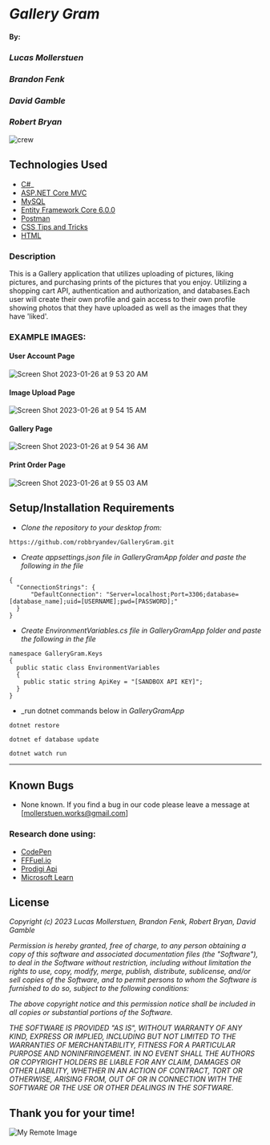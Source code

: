 # _Gallery Gram_

#### By: 

### _**Lucas Mollerstuen**_
### _**Brandon Fenk**_
### _**David Gamble**_
### _**Robert Bryan**_

![crew](https://user-images.githubusercontent.com/115112679/214910042-56c07865-d99b-4366-9658-b157b0e9304e.jpeg)

## Technologies Used

* [C#](https://docs.microsoft.com/en-us/dotnet/csharp/)_
* [ASP.NET Core MVC](https://docs.microsoft.com/en-us/aspnet/core/mvc/overview?view=aspnetcore-3.1)
* [MySQL](https://dev.mysql.com/)
* [Entity Framework Core 6.0.0](https://docs.microsoft.com/en-us/ef/core/)
* [Postman](postman.com)
* [CSS Tips and Tricks](https://css-tricks.com/)
* [HTML](https://html.com/)


### Description
This is a Gallery application that utilizes uploading of pictures, liking pictures, and purchasing prints of the pictures that you enjoy. Utilizing a shopping cart API, authentication and authorization, and databases.Each user will create their own profile and gain access to their own profile showing photos that they have uploaded as well as the images that they have 'liked'.

### EXAMPLE IMAGES:

#### User Account Page
![Screen Shot 2023-01-26 at 9 53 20 AM](https://user-images.githubusercontent.com/115112679/214912415-f52ec00d-0fdb-4f15-b4b1-ea1e76474ef5.png)

#### Image Upload Page
![Screen Shot 2023-01-26 at 9 54 15 AM](https://user-images.githubusercontent.com/115112679/214912716-f6e5b836-0238-4fb2-b6be-616c14b0d8eb.png)

#### Gallery Page
![Screen Shot 2023-01-26 at 9 54 36 AM](https://user-images.githubusercontent.com/115112679/214912833-dba136a6-d765-4446-bed9-470675105f96.png)

#### Print Order Page
![Screen Shot 2023-01-26 at 9 55 03 AM](https://user-images.githubusercontent.com/115112679/214913007-cfa82c8f-93bc-4220-8fc6-dc6b05157eb0.png)

## Setup/Installation Requirements
* _Clone the repository to your desktop from:_
``` 
https://github.com/robbryandev/GalleryGram.git
```
* _Create appsettings.json file in GalleryGramApp folder and paste the following in the file_
```
{
  "ConnectionStrings": {
      "DefaultConnection": "Server=localhost;Port=3306;database=[database_name];uid=[USERNAME];pwd=[PASSWORD];"
  }
}
```
* _Create EnvironmentVariables.cs file in GalleryGramApp folder and paste the following in the file_
```
namespace GalleryGram.Keys
{
  public static class EnvironmentVariables
  {
    public static string ApiKey = "[SANDBOX API KEY]";
  }
}
```
* _run dotnet commands below in _GalleryGramApp_
```
dotnet restore
```
```
dotnet ef database update
```
```
dotnet watch run
```
------------------------------

## Known Bugs
* None known. If you find a bug in our code please leave a message at [mollerstuen.works@gmail.com]

### Research done using:
* [CodePen](https://codepen.io/)
* [FFFuel.io](https://fffuel.co/ffflux/)
* [Prodigi Api](https://www.prodigi.com/)
* [Microsoft Learn](https://learn.microsoft.com/en-us/)

## License

_Copyright (c) 2023 Lucas Mollerstuen, Brandon Fenk, Robert Bryan, David Gamble_

_Permission is hereby granted, free of charge, to any person obtaining a copy of this software and associated documentation files (the "Software"), to deal in the Software without restriction, including without limitation the rights to use, copy, modify, merge, publish, distribute, sublicense, and/or sell copies of the Software, and to permit persons to whom the Software is furnished to do so, subject to the following conditions:_

_The above copyright notice and this permission notice shall be included in all copies or substantial portions of the Software._

_THE SOFTWARE IS PROVIDED "AS IS", WITHOUT WARRANTY OF ANY KIND, EXPRESS OR IMPLIED, INCLUDING BUT NOT LIMITED TO THE WARRANTIES OF MERCHANTABILITY, FITNESS FOR A PARTICULAR PURPOSE AND NONINFRINGEMENT. IN NO EVENT SHALL THE AUTHORS OR COPYRIGHT HOLDERS BE LIABLE FOR ANY CLAIM, DAMAGES OR OTHER LIABILITY, WHETHER IN AN ACTION OF CONTRACT, TORT OR OTHERWISE, ARISING FROM, OUT OF OR IN CONNECTION WITH THE SOFTWARE OR THE USE OR OTHER DEALINGS IN THE SOFTWARE._



## Thank you for your time!

![My Remote Image](https://user-images.githubusercontent.com/115112679/213828887-8b49e9ab-f7fd-4d7a-a7fa-9fe63fabc363.png)
